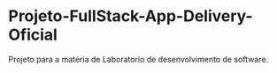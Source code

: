 # Projeto-FullStack-App-Delivery-Oficial
 Projeto para a matéria de Laboratorio de desenvolvimento de software.

